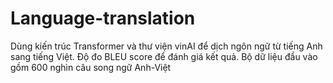 # Language-translation
Dùng kiến trúc Transformer và thư viện vinAI để dịch ngôn ngữ từ tiếng Anh sang tiếng Việt. Độ đo BLEU score để đánh giá kết quả.  Bộ dữ liệu đầu vào gồm 600 nghìn câu song ngữ Anh-Việt
